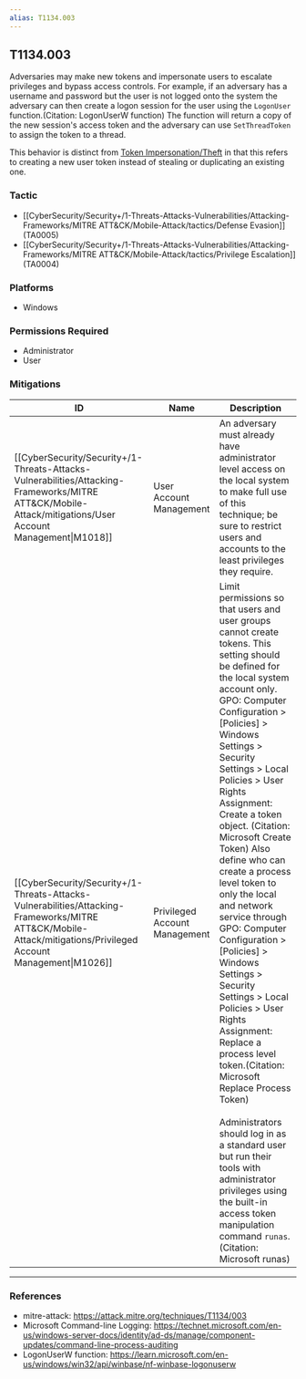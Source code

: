 ```yaml
---
alias: T1134.003
---
```


## T1134.003

Adversaries may make new tokens and impersonate users to escalate privileges and bypass access controls. For example, if an adversary has a username and password but the user is not logged onto the system the adversary can then create a logon session for the user using the `LogonUser` function.(Citation: LogonUserW function) The function will return a copy of the new session's access token and the adversary can use `SetThreadToken` to assign the token to a thread.

This behavior is distinct from [Token Impersonation/Theft](https://attack.mitre.org/techniques/T1134/001) in that this refers to creating a new user token instead of stealing or duplicating an existing one.


### Tactic
- [[CyberSecurity/Security+/1-Threats-Attacks-Vulnerabilities/Attacking-Frameworks/MITRE ATT&CK/Mobile-Attack/tactics/Defense Evasion]] (TA0005)
- [[CyberSecurity/Security+/1-Threats-Attacks-Vulnerabilities/Attacking-Frameworks/MITRE ATT&CK/Mobile-Attack/tactics/Privilege Escalation]] (TA0004)

### Platforms
- Windows

### Permissions Required
- Administrator
- User

### Mitigations

| ID | Name | Description |
| --- | --- | --- |
| [[CyberSecurity/Security+/1-Threats-Attacks-Vulnerabilities/Attacking-Frameworks/MITRE ATT&CK/Mobile-Attack/mitigations/User Account Management\|M1018]] | User Account Management | An adversary must already have administrator level access on the local system to make full use of this technique; be sure to restrict users and accounts to the least privileges they require.   |
| [[CyberSecurity/Security+/1-Threats-Attacks-Vulnerabilities/Attacking-Frameworks/MITRE ATT&CK/Mobile-Attack/mitigations/Privileged Account Management\|M1026]] | Privileged Account Management | Limit permissions so that users and user groups cannot create tokens. This setting should be defined for the local system account only. GPO: Computer Configuration > [Policies] > Windows Settings > Security Settings > Local Policies > User Rights Assignment: Create a token object. (Citation: Microsoft Create Token) Also define who can create a process level token to only the local and network service through GPO: Computer Configuration > [Policies] > Windows Settings > Security Settings > Local Policies > User Rights Assignment: Replace a process level token.(Citation: Microsoft Replace Process Token)<br /><br />Administrators should log in as a standard user but run their tools with administrator privileges using the built-in access token manipulation command <code>runas</code>.(Citation: Microsoft runas) |


---
### References

- mitre-attack: https://attack.mitre.org/techniques/T1134/003
- Microsoft Command-line Logging: https://technet.microsoft.com/en-us/windows-server-docs/identity/ad-ds/manage/component-updates/command-line-process-auditing
- LogonUserW function: https://learn.microsoft.com/en-us/windows/win32/api/winbase/nf-winbase-logonuserw
